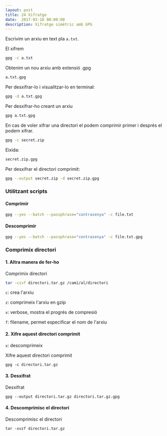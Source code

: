 ```yaml
---
layout: post
title: 24 Xifratge
date:  2017-03-18 00:00:00
description: Xifratge simètric amb GPG
---
```


Escrivim un arxiu en text pla `a.txt`.

El xifrem

```bash
gpg -c a.txt
```

Obtenim un nou arxiu amb extensió .gpg

```bash
a.txt.gpg
```

Per desxifrar-lo i visualitzar-lo en terminal:

```bash
gpg -d a.txt.gpg
```

Per desxifrar-ho creant un arxiu

```bash
gpg a.txt.gpg
```

En cas de voler xifrar una directori el podem comprimir primer i després el podem xifrar.

```bash
gpg -c secret.zip
```

Eixida:

```bash
secret.zip.gpg
```

Per desxifrar el directori comprimit:

```bash
gpg --output secret.zip -d secret.zip.gpg
```

### Utilitzant scripts

#### Comprimir

```bash
gpg --yes --batch --passphrase="contrasenya" -c file.txt
```

#### Descomprimir

```bash
gpg --yes --batch --passphrase="contrasenya" -c file.txt.gpg
```

### Comprimix directori

#### 1. Altra manera de fer-ho

Comprimix directori

```bash
tar -czvf directori.tar.gz /camí/al/directori
```

`c`: crea l'arxiu

`z`: comprimeix l'arxiu en gzip

`v`: verbose, mostra el progrés de compresió

`f`: filename, permet especificar el nom de l'arxiu

#### 2. Xifre aquest directori comprimit

`x`: descomprimeix

Xifre aquest directori comprimit


```
gpg -c directori.tar.gz
```


#### 3. Desxifrat

Desxifrat

```
gpg --output directori.tar.gz directori.tar.gz.gpg
```

#### 4. Descomprimisc el directori

Descomprimisc el directori


```
tar -xvzf directori.tar.gz
```
